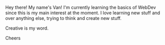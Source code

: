 Hey there! My name's Van!
I'm currently learning the basics of WebDev since this is my main interest at the moment. I love learning new stuff and over anything else, trying to think and create new stuff.

Creative is my word.

Cheers
<!---
ivanoblood/ivanoblood is a ✨ special ✨ repository because its `README.md` (this file) appears on your GitHub profile.
You can click the Preview link to take a look at your changes.
--->
